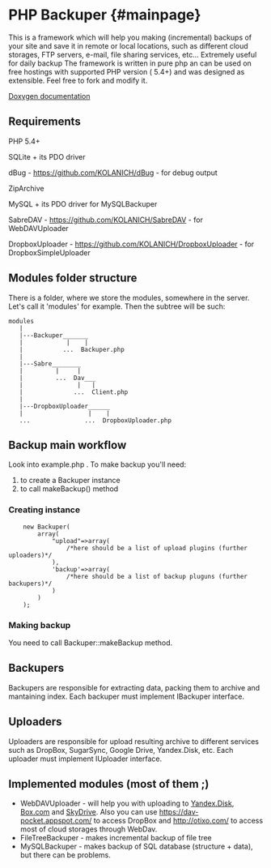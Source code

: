 PHP Backuper	{#mainpage}
===
This is a framework which will help you making (incremental) backups of your site and save it in remote or local locations, such as different cloud storages, FTP servers, e-mail, file sharing services, etc...
Extremely useful for daily backup 
The framework is written in pure php an can be used on free hostings with supported PHP version ( 5.4+) and was designed as extensible.
Feel free to fork and modify it.

[Doxygen documentation](http://kolanich.github.com/PHP-Backuper/)


Requirements
---
PHP 5.4+

SQLite + its PDO driver

dBug - https://github.com/KOLANICH/dBug - for debug output

ZipArchive

MySQL + its PDO driver for MySQLBackuper

SabreDAV - https://github.com/KOLANICH/SabreDAV - for WebDAVUploader

DropboxUploader - https://github.com/KOLANICH/DropboxUploader - for DropboxSimpleUploader

Modules folder structure
---
There is a folder, where we store the modules, somewhere in the server. Let's call it 'modules' for example.
Then the subtree will be such:
~~~
modules
   |
   |---Backuper_______
   |            |    |
   |           ...  Backuper.php
   |
   |---Sabre________
   |         |     |
   |         ...  Dav___
   |               |   |
   |              ...  Client.php
   |
   |---DropboxUploader______
   |                  |    |
   ...               ...  DropboxUploader.php
~~~

Backup main workflow
---

Look into example.php .
To make backup you'll need:
1. to create a Backuper instance
2. to call makeBackup() method

### Creating instance
~~~{.php}
	new Backuper(
		array(
			"upload"=>array(
				/*here should be a list of upload plugins (further uploaders)*/
			),
			'backup'=>array(
				/*here should be a list of backup pluguns (further backupers)*/
			)
		)
	);
~~~



### Making backup
You need to call Backuper::makeBackup method.


Backupers
---
Backupers are responsible for extracting data, packing them to archive and mantaining index.
Each backuper must implement IBackuper interface.


Uploaders
---
Uploaders are responsible for upload resulting archive to different services such as DropBox, SugarSync, Google Drive, Yandex.Disk, etc.
Each uploader must implement IUploader interface.

Implemented modules (most of them ;)
---
* WebDAVUploader - will help you with uploading to [Yandex.Disk](http://help.yandex.com/disk/webdav.xml), [Box.com](https://support.box.com/entries/20359428-Does-Box-support-WebDAV) and [SkyDrive](https://skydrivesimpleviewer.codeplex.com/).
Also you can use https://dav-pocket.appspot.com/ to access DropBox and http://otixo.com/ to access most of cloud storages through WebDav.
* FileTreeBackuper - makes incremental backup of file tree
* MySQLBackuper - makes backup of SQL database (structure + data), but there can be problems.